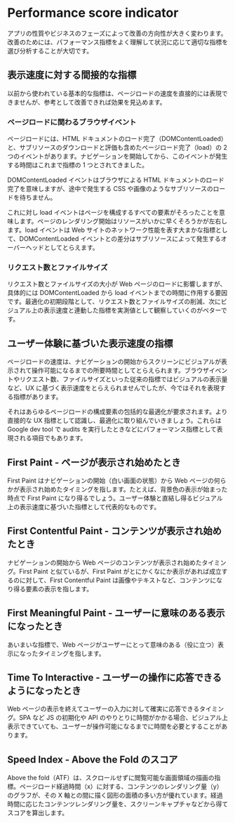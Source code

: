 # Performance score indicator

アプリの性質やビジネスのフェーズによって改善の方向性が大きく変わります。改善のためには、パフォーマンス指標をよく理解して状況に応じて適切な指標を選び分析することが大切です。

## 表示速度に対する間接的な指標

以前から使われている基本的な指標は、ページロードの速度を直接的には表現できませんが、参考として改善できれば効果を見込めます。

### ページロードに関わるブラウザイベント

ページロードには、HTML ドキュメントのロード完了（DOMContentLoaded）と、サブリソースのダウンロードと評価も含めたページロード完了（load）の 2 つのイベントがあります。ナビゲーションを開始してから、このイベントが発生する時間はこれまで指標の 1 つとされてきました。

DOMContentLoaded イベントはブラウザによる HTML ドキュメントのロード完了を意味しますが、途中で発生する CSS や画像のようなサブリソースのロードを待ちません。

これに対し load イベントはページを構成するすべての要素がそろったことを意味します。ページのレンダリング開始はリソースがいかに早くそろうかが左右します。load イベントは Web サイトのネットワーク性能を表す大まかな指標として、DOMContentLoaded イベントとの差分はサブリソースによって発生するオーバーヘッドとしてとらえます。

### リクエスト数とファイルサイズ

リクエスト数とファイルサイズの大小が Web ページのロードに影響しますが、具体的には DOMContentLoaded から load イベントまでの時間に作用する要因です。最適化の初期段階として、リクエスト数とファイルサイズの削減、次にビジュアル上の表示速度と連動した指標を実測値として観察していくのがベターです。

## ユーザー体験に基づいた表示速度の指標

ページロードの速度は、ナビゲーションの開始からスクリーンにビジュアルが表示されて操作可能になるまでの所要時間としてとらえられます。ブラウザイベントやリクエスト数、ファイルサイズといった従来の指標ではビジュアルの表示量など、UX に基づく表示速度をとらえられませんでしたが、今ではそれを表現する指標があります。

それはあらゆるページロードの構成要素の包括的な最適化が要求されます。より直接的な UX 指標として認識し、最適化に取り組んでいきましょう。これらは Google dev tool で audits を実行したときなどにパフォーマンス指標として表現される項目でもあります。

## First Paint - ページが表示され始めたとき

First Paint はナビゲーションの開始（白い画面の状態）から Web ページの何らかが表示され始めたタイミングを指します。たとえば、背景色の表示が始まった時点で First Paint になり得るでしょう。ユーザー体験と直結し得るビジュアル上の表示速度に基づいた指標として代表的なものです。

## First Contentful Paint - コンテンツが表示され始めたとき

ナビゲーションの開始から Web ページのコンテンツが表示され始めたタイミング。First Paint と似ているが、First Paint がとにかくなにか表示があれば成立するのに対して、First Contentful Paint は画像やテキストなど、コンテンツになり得る要素の表示を指します。

## First Meaningful Paint - ユーザーに意味のある表示になったとき

あいまいな指標で、Web ページがユーザーにとって意味のある（役に立つ）表示になったタイミングを指します。

## Time To Interactive - ユーザーの操作に応答できるようになったとき

Web ページの表示を終えてユーザーの入力に対して確実に応答できるタイミング。SPA など JS の初期化や API のやりとりに時間がかかる場合、ビジュアル上表示できていても、ユーザーが操作可能になるまでに時間を必要とすることがあります。

## Speed Index - Above the Fold のスコア

Above the fold（ATF）は、スクロールせずに閲覧可能な画面領域の描画の指標。ページロード経過時間（x）に対する、コンテンツのレンダリング量（y）のグラフが、その X 軸との間に描く図形の面積の多い方が優れています。経過時間に応じたコンテンツレンダリング量を、スクリーンキャプチャなどから得てスコアを算出します。

